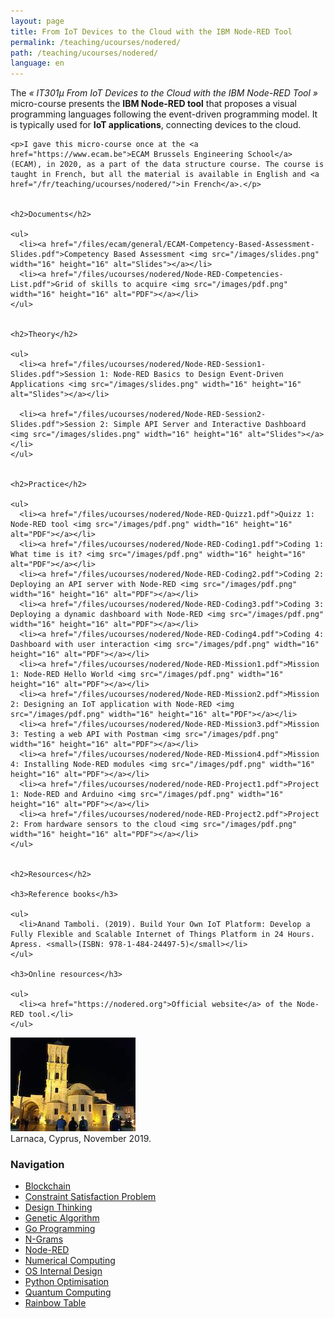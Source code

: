 ```yaml
---
layout: page
title: From IoT Devices to the Cloud with the IBM Node-RED Tool
permalink: /teaching/ucourses/nodered/
path: /teaching/ucourses/nodered/
language: en
---
```


<div class="page-col-wrapper">
  <div class="page-col page-col-1">
    <p>The <i>« IT301µ From IoT Devices to the Cloud with the IBM Node-RED Tool »</i> micro-course presents the <b>IBM Node-RED tool</b> that proposes a visual programming languages following the event-driven programming model. It is typically used for <b>IoT applications</b>, connecting devices to the cloud.</p>

    <p>I gave this micro-course once at the <a href="https://www.ecam.be">ECAM Brussels Engineering School</a> (ECAM), in 2020, as a part of the data structure course. The course is taught in French, but all the material is available in English and <a href="/fr/teaching/ucourses/nodered/">in French</a>.</p>


    <h2>Documents</h2>

    <ul>
      <li><a href="/files/ecam/general/ECAM-Competency-Based-Assessment-Slides.pdf">Competency Based Assessment <img src="/images/slides.png" width="16" height="16" alt="Slides"></a></li>
      <li><a href="/files/ucourses/nodered/Node-RED-Competencies-List.pdf">Grid of skills to acquire <img src="/images/pdf.png" width="16" height="16" alt="PDF"></a></li>
    </ul>


    <h2>Theory</h2>

    <ul>
      <li><a href="/files/ucourses/nodered/Node-RED-Session1-Slides.pdf">Session 1: Node-RED Basics to Design Event-Driven Applications <img src="/images/slides.png" width="16" height="16" alt="Slides"></a></li>

      <li><a href="/files/ucourses/nodered/Node-RED-Session2-Slides.pdf">Session 2: Simple API Server and Interactive Dashboard <img src="/images/slides.png" width="16" height="16" alt="Slides"></a></li>
    </ul>


    <h2>Practice</h2>

    <ul>
      <li><a href="/files/ucourses/nodered/Node-RED-Quizz1.pdf">Quizz 1: Node-RED tool <img src="/images/pdf.png" width="16" height="16" alt="PDF"></a></li>
      <li><a href="/files/ucourses/nodered/Node-RED-Coding1.pdf">Coding 1: What time is it? <img src="/images/pdf.png" width="16" height="16" alt="PDF"></a></li>
      <li><a href="/files/ucourses/nodered/Node-RED-Coding2.pdf">Coding 2: Deploying an API server with Node-RED <img src="/images/pdf.png" width="16" height="16" alt="PDF"></a></li>
      <li><a href="/files/ucourses/nodered/Node-RED-Coding3.pdf">Coding 3: Deploying a dynamic dashboard with Node-RED <img src="/images/pdf.png" width="16" height="16" alt="PDF"></a></li>
      <li><a href="/files/ucourses/nodered/Node-RED-Coding4.pdf">Coding 4: Dashboard with user interaction <img src="/images/pdf.png" width="16" height="16" alt="PDF"></a></li>
      <li><a href="/files/ucourses/nodered/Node-RED-Mission1.pdf">Mission 1: Node-RED Hello World <img src="/images/pdf.png" width="16" height="16" alt="PDF"></a></li>
      <li><a href="/files/ucourses/nodered/Node-RED-Mission2.pdf">Mission 2: Designing an IoT application with Node-RED <img src="/images/pdf.png" width="16" height="16" alt="PDF"></a></li>
      <li><a href="/files/ucourses/nodered/Node-RED-Mission3.pdf">Mission 3: Testing a web API with Postman <img src="/images/pdf.png" width="16" height="16" alt="PDF"></a></li>
      <li><a href="/files/ucourses/nodered/Node-RED-Mission4.pdf">Mission 4: Installing Node-RED modules <img src="/images/pdf.png" width="16" height="16" alt="PDF"></a></li>
      <li><a href="/files/ucourses/nodered/node-RED-Project1.pdf">Project 1: Node-RED and Arduino <img src="/images/pdf.png" width="16" height="16" alt="PDF"></a></li>
      <li><a href="/files/ucourses/nodered/node-RED-Project2.pdf">Project 2: From hardware sensors to the cloud <img src="/images/pdf.png" width="16" height="16" alt="PDF"></a></li>
    </ul>


    <h2>Resources</h2>

    <h3>Reference books</h3>

    <ul>
      <li>Anand Tamboli. (2019). Build Your Own IoT Platform: Develop a Fully Flexible and Scalable Internet of Things Platform in 24 Hours. Apress. <small>(ISBN: 978-1-484-24497-5)</small></li>
    </ul>

    <h3>Online resources</h3>

    <ul>
      <li><a href="https://nodered.org">Official website</a> of the Node-RED tool.</li>
    </ul>
  </div>
  <div class="page-col page-col-2">
    <p><img src="/images/larnaca.jpg" alt="Larnaca, Cyprus, November 2019" width="200" height="150"><br>
    Larnaca, Cyprus, November 2019.</p>
    <h3>Navigation</h3>
    <ul class="navigation">
      <li><a href="/teaching/ucourses/blockchain/">Blockchain</a></li>
      <li><a href="/teaching/ucourses/csp/">Constraint Satisfaction Problem</a></li>
      <li><a href="/teaching/ucourses/designthinking/">Design Thinking</a></li>
      <li><a href="/teaching/ucourses/geneticalgorithm/">Genetic Algorithm</a></li>
      <li><a href="/teaching/ucourses/golang/">Go Programming</a></li>
      <li><a href="/teaching/ucourses/ngrams/">N-Grams</a></li>
      <li><a href="/teaching/ucourses/nodered/">Node-RED</a></li>
      <li><a href="/teaching/ucourses/numcomp/">Numerical Computing</a></li>
      <li><a href="/teaching/ucourses/osdesign/">OS Internal Design</a></li>
      <li><a href="/teaching/ucourses/pythonopti/">Python Optimisation</a></li>
      <li><a href="/teaching/ucourses/quantumcomputing/">Quantum Computing</a></li>
      <li><a href="/teaching/ucourses/rainbowtable/">Rainbow Table</a></li>
    </ul>
  </div>
</div>
